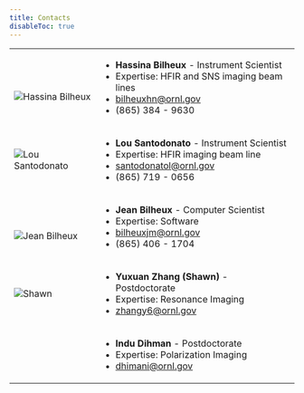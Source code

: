 ```yaml
---
title: Contacts
disableToc: true
---
```



|  |  |
| ------ | ----------- |
| <h2 id='hassina_bilheux'></h2> ![Hassina Bilheux](/images/contacts/hassina.jpg) | <ul><li>**Hassina Bilheux** - Instrument Scientist</li><li>Expertise: HFIR and SNS imaging beam lines</li><li><i class='fa fa-envelope-open'></i> bilheuxhn@ornl.gov</li><li><i class='fa fa-phone'></i> (865) 384 - 9630</li></ul> |
| ![Lou Santodonato](/images/contacts/lou.png) | <ul><li>**Lou Santodonato** - Instrument Scientist</li><li>Expertise: HFIR imaging beam line</li><li><i class='fa fa-envelope-open'></i> santodonatol@ornl.gov</li><li><i class='fa fa-phone'></i> (865) 719 - 0656</li></ul> |
| <h2 id='jean_bilheux'></h2> ![Jean Bilheux](/images/contacts/jean.png) | <ul><li>**Jean Bilheux** - Computer Scientist</li><li>Expertise: Software</li><li><i class='fa fa-envelope-open'></i> bilheuxjm@ornl.gov</li><li><i class='fa fa-phone'></i> (865) 406 - 1704</li><ul> |
| ![Shawn](/images/contacts/shawn.png) | <ul><li>**Yuxuan Zhang (Shawn)** - Postdoctorate</li><li>Expertise: Resonance Imaging</li><li><i class='fa fa-envelope-open'></i> zhangy6@ornl.gov</li></ul> |
| | <ul><li>**Indu Dihman** - Postdoctorate</li><li>Expertise: Polarization Imaging</li><li><i class='fa fa-envelope-open'></i> dhimani@ornl.gov</li></ul> |



